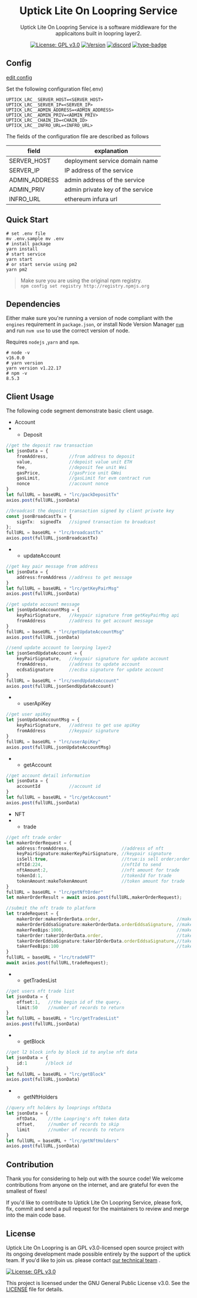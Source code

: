 <h1 align="center">Uptick Lite On Loopring Service</h1>
<p align="center">Uptick Lite On Loopring Service is a software middleware for the applicaitons built in loopring layer2.</p>
<div align="center">

[![License: GPL v3.0](https://img.shields.io/badge/License-GPL%20v3-blue.svg)](https://www.gnu.org/licenses/gpl-3.0.en.html)
[![Version](https://img.shields.io/twitter/url?url=https%3A%2F%2Ftwitter.com%2FUptickproject)]()
[![discord](https://img.shields.io/badge/discord-active-brightgreen)](https://discord.com/channels/781005936260939818/981431815841669120)
[![type-badge](https://img.shields.io/npm/types/react-data-grid)](https://www.npmjs.com/package/react-data-grid)

</div>


## Config
[edit config](https://github.com/UptickNetwork/upticklite-service/blob/main/.env.sample)

Set the following configuration file(.env) 
```shell
UPTICK_LRC__SERVER_HOST=<SERVER_HOST>
UPTICK_LRC__SERVER_IP=<SERVER_IP>
UPTICK_LRC__ADMIN_ADDRESS=<ADMIN_ADDRESS>
UPTICK_LRC__ADMIN_PRIV=<ADMIN_PRIV>
UPTICK_LRC__CHAIN_ID=<CHAIN_ID>
UPTICK_LRC__INFRO_URL=<INFRO_URL>
```

The fields of the configuration file are described as follows

| field |explanation  |
|-----|------|
| SERVER_HOST | deployment service domain name |
| SERVER_IP | IP address of the service |
| ADMIN_ADDRESS | admin address of the service |
| ADMIN_PRIV | admin private key of the service |
| INFRO_URL | ethereum infura url|


## Quick Start
```shell
# set .env file 
mv .env.sample mv .env
# install package 
yarn install
# start service
yarn start
# or start servie using pm2
yarn pm2
```
> Make sure you are using the original npm registry.  
> `npm config set registry http://registry.npmjs.org`

## Dependencies
Either make sure you're running a version of node compliant with the `engines` requirement in `package.json`, or install Node Version Manager [`nvm`](https://github.com/creationix/nvm) and run `nvm use` to use the correct version of node.

Requires `nodejs` ,`yarn` and `npm`.

```shell
# node -v 
v16.0.0
# yarn version
yarn version v1.22.17 
# npm -v
8.5.3
```

## Client Usage
The following code segment demonstrate basic client usage.

- Account
- - Deposit
```typescript
//get the deposit raw transaction
let jsonData = {
    fromAddress,        //from address to deposit
    value,              //depoist value unit ETH
    fee,                //deposit fee unit Wei
    gasPrice,           //gasPrice unit GWei
    gasLimit,           //gasLimit for evm contract run
    nonce               //account nonce 
}
let fullURL = baseURL + "lrc/packDepositTx"
axios.post(fullURL,jsonData)

//broadcast the deposit transaction signed by client private key
const jsonBroadcastTx = { 
    signTx:  signedTx   //signed transaction to broadcast
};
fullURL = baseURL + "lrc/broadcastTx"
axios.post(fullURL,jsonBroadcastTx)
```

- - updateAccount
```typescript
//get key pair message from address
let jsonData = {
    address:fromAddress //address to get message
}
let fullURL = baseURL + "lrc/getKeyPairMsg"
axios.post(fullURL,jsonData)

//get update account message
let jsonUpdateAccountMsg = {
    keyPairSignature,   //keypair signature from getKeyPairMsg api
    fromAddress         //address to get account message
}
fullURL = baseURL + "lrc/getUpdateAccountMsg"
axios.post(fullURL,jsonData)

//send update account to loorping layer2
let jsonSendUpdateAccount = {
    keyPairSignature,   //keypair signature for update account
    fromAddress,        //address to update account
    ecdsaSignature      //ecdsa signature for update account
}
fullURL = baseURL + "lrc/sendUpdateAccount"
axios.post(fullURL,jsonSendUpdateAccount)
```

- - userApiKey
```typescript
//get user apiKey  
let jsonUpdateAccountMsg = {
    keyPairSignature,   //address to get use apiKey
    fromAddress         //keypair signature
}
fullURL = baseURL + "lrc/userApiKey"
axios.post(fullURL,jsonUpdateAccountMsg)
```

- - getAccount
```typescript
//get account detail information
let jsonData = {
    accountId           //account id
}
let fullURL = baseURL + "lrc/getAccount"
axios.post(fullURL,jsonData)
```

- NFT
- - trade
```typescript
//get nft trade order
let makerOrderRequest = {
    address:fromAddress,                    //address of nft
    keyPairSignature:makerKeyPairSignature, //keypair signature
    isSell:true,                            //true:is sell order;order buy order
    nftId:224,                              //nftId to send
    nftAmount:2,                            //nft amount for trade
    tokenId:1,                              //tokenId for trade
    tokenAmount:makeTokenAmount             //token amount for trade
}
fullURL = baseURL + "lrc/getNftOrder"
let makerOrderResult = await axios.post(fullURL,makerOrderRequest);

//submit the nft trade to platform
let tradeRequest = {
    makerOrder:makerOrderData.order,                             //maker Order for trade
    makerOrderEddsaSignature:makerOrderData.orderEddsaSignature, //maker Order EddsaSignature for trade
    makerFeeBips:1000,                                           //makerFeeBips for trade
    takerOrder:taker1OrderData.order,                            //taker Order EddsaSignature for trade
    takerOrderEddsaSignature:taker1OrderData.orderEddsaSignature,//taker Order EddsaSignature for trade
    takerFeeBips:100                                             //takerFeeBips for trade
}
fullURL = baseURL + "lrc/tradeNFT"
await axios.post(fullURL,tradeRequest);
```
- - getTradesList
```typescript
//get users nft trade list
let jsonData = {
    offset:1,   //the begin id of the query.
    limit:50    //number of records to return
}
let fullURL = baseURL + "lrc/getTradesList"
axios.post(fullURL,jsonData)
```
- - getBlock
```typescript
//get l2 block info by block id to anylse nft data
let jsonData = {
    id:1       //block id
}
let fullURL = baseURL + "lrc/getBlock"
axios.post(fullURL,jsonData)
```
- - getNftHolders
```typescript
//query nft holders by looprings nftData
let jsonData = {
    nftData,    //the Loopring's nft token data 
    offset,     //number of records to skip
    limit       //number of records to return
}
let fullURL = baseURL + "lrc/getNftHolders"
axios.post(fullURL,jsonData)
```

## Contribution
Thank you for considering to help out with the source code! We welcome contributions from anyone on the internet, and are grateful for even the smallest of fixes!

If you'd like to contribute to Uptick Lite On Loopring Service, please fork, fix, commit and send a pull request for the maintainers to review and merge into the main code base. 


## License  

Uptick Lite On Loopring is an GPL v3.0-licensed open source project with its ongoing development made possible entirely by the support of the uptick team. 
If you'd like to join us. please contact 
[our technical team](mailto:tech@uptickproject.com>) .


[![License: GPL v3.0](https://img.shields.io/badge/License-GPL%20v3-blue.svg)](https://www.gnu.org/licenses/gpl-3.0.en.html)

This project is licensed under the GNU General Public License v3.0. See the [LICENSE](LICENSE) file for details.
